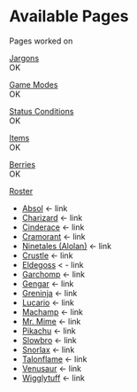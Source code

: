 # Available Pages

Pages worked on

[Jargons](/unite-stadium/page/jargons)  
OK

[Game Modes](/unite-stadium/page/game-modes)  
OK

[Status Conditions](/unite-stadium/page/status-conditions)  
OK

[Items](/unite-stadium/page/items)  
OK

[Berries](/unite-stadium/page/berries)  
OK

[Roster](/unite-stadium/page/roster)  
- [Absol](/unite-stadium/character/absol) <- link
- [Charizard](/unite-stadium/character/charizard) <- link
- [Cinderace](/unite-stadium/character/cinderace) <- link
- [Cramorant](/unite-stadium/character/cramorant) <- link
- [Ninetales (Alolan)](/unite-stadium/character/ninetales_alola) <- link
- [Crustle](/unite-stadium/character/crustle) <- link
- [Eldegoss](/unite-stadium/character/eldegoss) < - link
- [Garchomp](/unite-stadium/character/garchomp) <- link
- [Gengar](/unite-stadium/character/gengar) <- link
- [Greninja](/unite-stadium/character/greninja) <- link
- [Lucario](/unite-stadium/character/lucario) <- link
- [Machamp](/unite-stadium/character/machamp) <- link
- [Mr. Mime](/unite-stadium/character/mr_mime) <- link
- [Pikachu](/unite-stadium/character/pikachu) <- link
- [Slowbro](/unite-stadium/character/slowbro) <- link
- [Snorlax](/unite-stadium/character/snorlax) <- link
- [Talonflame](/unite-stadium/character/talonflame) <- link
- [Venusaur](/unite-stadium/character/venusaur) <- link
- [Wigglytuff](/unite-stadium/character/wigglytuff) <- link





